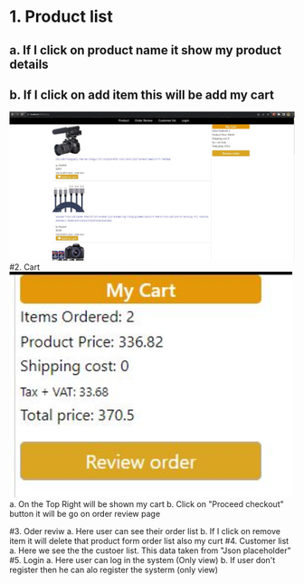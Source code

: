 # 1. Product list
   
   ## a. If I click on product name it show my product details
   ## b. If I click on add item this will be add my cart
   
   <img src="SS\1.JPG" alt="" style="width:1080px;"/>
#2. Cart
   <img src="SS\2.JPG" alt="" style="width:500px;"/>
   a. On the Top Right will be shown my cart
   b. Click on "Proceed checkout" button it will be go on order review page
   
#3. Oder reviw
   a. Here user can see their order list
   b. If I click on remove item it will delete that product form order list also my curt
#4. Customer list
   a. Here we see the the custoer list. This data taken from "Json placeholder"
#5. Login
   a. Here user can log in the system (Only view)
   b. If user don't register then he can alo register the systerm (only view)
